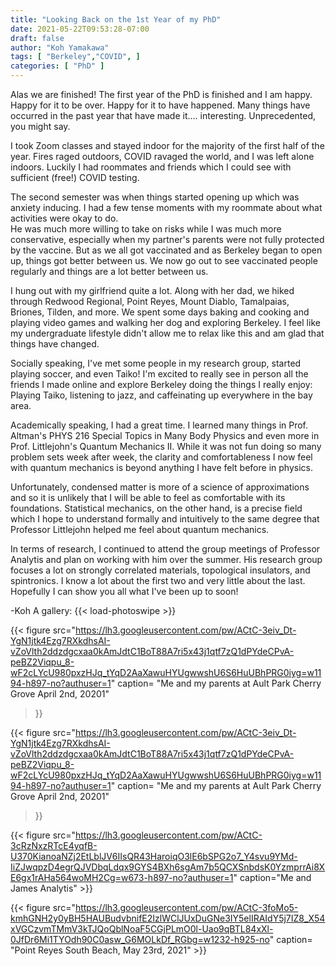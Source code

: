 ```yaml
---
title: "Looking Back on the 1st Year of my PhD"
date: 2021-05-22T09:53:28-07:00
draft: false
author: "Koh Yamakawa"
tags: [ "Berkeley","COVID", ]
categories: [ "PhD" ]
---
```

Alas we are finished! 
The first year of the PhD is finished and I am happy. Happy for it to be over. Happy for it to have happened.
Many things have occurred in the past year that have made it…. interesting. Unprecedented, you might say.

I took Zoom classes and stayed indoor for the majority of the first half of the year.  Fires raged outdoors, COVID ravaged the world, and I was left alone indoors.  Luckily I had roommates and friends which I could see with sufficient (free!) COVID testing.

The second semester was when things started opening up which was anxiety inducing.
I had a few tense moments with my roommate about what activities were okay to do.  
He was much more willing to take on risks while I was much more conservative, especially when my partner's parents were not fully protected by the vaccine.
But as we all got vaccinated and as Berkeley began to open up, things got better between us.
We now go out to see vaccinated people regularly and things are a lot better between us.

I hung out with my girlfriend quite a lot.  Along with her dad, we hiked through Redwood Regional, Point Reyes, Mount Diablo, Tamalpaias, Briones, Tilden, and more.  We spent some days baking and cooking and playing video games and walking her dog and exploring Berkeley.  I feel like my undergraduate lifestyle didn't allow me to relax like this and am glad that things have changed.

Socially speaking, I've met some people in my research group, started playing soccer, and even Taiko!  I'm excited to really see in person all the friends I made online and explore Berkeley doing the things I really enjoy: Playing Taiko, listening to jazz, and caffeinating up everywhere in the bay area.

Academically speaking, I had a great time.  I learned many things in Prof. Altman's PHYS 216 Special Topics in Many Body Physics and even more in Prof. Littlejohn's Quantum Mechanics II.  While it was not fun doing so many problem sets week after week, the clarity and comfortableness I now feel with quantum mechanics is beyond anything I have felt before in physics.

Unfortunately, condensed matter is more of a science of approximations and so it is unlikely that I will be able to feel as comfortable with its foundations. 
Statistical mechanics, on the other hand, is a precise field which I hope to understand formally and intuitively to the same degree that Professor Littlejohn helped me feel about quantum mechanics.

In terms of research, I continued to attend the group meetings of Professor Analytis and plan on working with him over the summer.  His research group focuses a lot on strongly correlated materials, topological insulators, and spintronics.  I know a lot about the first two and very little about the last.  Hopefully I can show you all what I've been up to soon!

-Koh 
A gallery:
{{< load-photoswipe >}}

{{< figure src="https://lh3.googleusercontent.com/pw/ACtC-3eiv_Dt-YgN1jtk4Ezg7RXkdhsAI-vZoVlth2ddzdgcxaa0kAmJdtC1BoT88A7ri5x43j1qtf7zQ1dPYdeCPvA-peBZ2Viqpu_8-wF2cLYcU980pxzHJq_tYqD2AaXawuHYUgwwshU6S6HuUBhPRG0iyg=w1194-h897-no?authuser=1" caption= "Me and my parents at Ault Park Cherry Grove April 2nd, 20201" 
>}}

{{< figure src="https://lh3.googleusercontent.com/pw/ACtC-3eiv_Dt-YgN1jtk4Ezg7RXkdhsAI-vZoVlth2ddzdgcxaa0kAmJdtC1BoT88A7ri5x43j1qtf7zQ1dPYdeCPvA-peBZ2Viqpu_8-wF2cLYcU980pxzHJq_tYqD2AaXawuHYUgwwshU6S6HuUBhPRG0iyg=w1194-h897-no?authuser=1" caption= "Me and my parents at Ault Park Cherry Grove April 2nd, 20201" 
>}}

{{< figure src="https://lh3.googleusercontent.com/pw/ACtC-3cRzNxzRTcE4yqfB-U370KianoaNZj2EtLblJV6IIsQR43HaroiqO3lE6bSPG2o7_Y4svu9YMd-IiZJwqpzD4egrQJVDbqLdqx9GYS4BXh6sgAm7b5QCXSnbdsK0YzmprrAi8XE6gx1rAHa564woMH2Cg=w673-h897-no?authuser=1" caption="Me and James Analytis" >}}

{{< figure src="https://lh3.googleusercontent.com/pw/ACtC-3foMo5-kmhGNH2y0yBH5HAUBudvbnifE2IzlWClJUxDuGNe3IY5elIRAIdY5j7IZ8_X54xVGCzvmTMmV3kTJQoQblNoaF5CGjPLmO0l-Uao9qBTL84xXl-0JfDr6Mi1TYOdh90C0asw_G6MOLkDf_RGbg=w1232-h925-no" caption= "Point Reyes South Beach, May 23rd, 2021" >}}
<!--

{{< gallery >}}
{{< /gallery >}}
{{< figure src="https://lh3.googleusercontent.com/pw/ACtC-3eiv_Dt-YgN1jtk4Ezg7RXkdhsAI-vZoVlth2ddzdgcxaa0kAmJdtC1BoT88A7ri5x43j1qtf7zQ1dPYdeCPvA-peBZ2Viqpu_8-wF2cLYcU980pxzHJq_tYqD2AaXawuHYUgwwshU6S6HuUBhPRG0iyg=w1194-h897-no?authuser=1" caption= "Me and my parents at Ault Park Cherry Grove April 2nd, 20201" width= "500">}}

{{< figure src="https://lh3.googleusercontent.com/pw/ACtC-3cRzNxzRTcE4yqfB-U370KianoaNZj2EtLblJV6IIsQR43HaroiqO3lE6bSPG2o7_Y4svu9YMd-IiZJwqpzD4egrQJVDbqLdqx9GYS4BXh6sgAm7b5QCXSnbdsK0YzmprrAi8XE6gx1rAHa564woMH2Cg=w673-h897-no?authuser=1" caption="Me and James Analytis" width="500">}}

{{< figure src="https://lh3.googleusercontent.com/pw/ACtC-3foMo5-kmhGNH2y0yBH5HAUBudvbnifE2IzlWClJUxDuGNe3IY5elIRAIdY5j7IZ8_X54xVGCzvmTMmV3kTJQoQblNoaF5CGjPLmO0l-Uao9qBTL84xXl-0JfDr6Mi1TYOdh90C0asw_G6MOLkDf_RGbg=w1232-h925-no" caption= "Point Reyes South Beach, May 23rd, 2021" width="500">}}
-->



